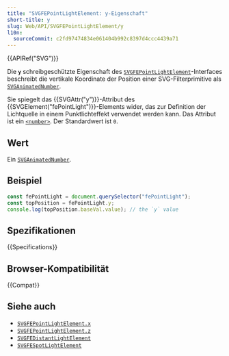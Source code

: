 ```yaml
---
title: "SVGFEPointLightElement: y-Eigenschaft"
short-title: y
slug: Web/API/SVGFEPointLightElement/y
l10n:
  sourceCommit: c2fd97474834e061404b992c8397d4ccc4439a71
---
```


{{APIRef("SVG")}}

Die **`y`** schreibgeschützte Eigenschaft des [`SVGFEPointLightElement`](/de/docs/Web/API/SVGFEPointLightElement)-Interfaces beschreibt die vertikale Koordinate der Position einer SVG-Filterprimitive als [`SVGAnimatedNumber`](/de/docs/Web/API/SVGAnimatedNumber).

Sie spiegelt das {{SVGAttr("y")}}-Attribut des {{SVGElement("fePointLight")}}-Elements wider, das zur Definition der Lichtquelle in einem Punktlichteffekt verwendet werden kann. Das Attribut ist ein [`<number>`](/de/docs/Web/SVG/Guides/Content_type#number). Der Standardwert ist `0`.

## Wert

Ein [`SVGAnimatedNumber`](/de/docs/Web/API/SVGAnimatedNumber).

## Beispiel

```js
const fePointLight = document.querySelector("fePointLight");
const topPosition = fePointLight.y;
console.log(topPosition.baseVal.value); // the `y` value
```

## Spezifikationen

{{Specifications}}

## Browser-Kompatibilität

{{Compat}}

## Siehe auch

- [`SVGFEPointLightElement.x`](/de/docs/Web/API/SVGFEPointLightElement/x)
- [`SVGFEPointLightElement.z`](/de/docs/Web/API/SVGFEPointLightElement/z)
- [`SVGFEDistantLightElement`](/de/docs/Web/API/SVGFEDistantLightElement)
- [`SVGFESpotLightElement`](/de/docs/Web/API/SVGFESpotLightElement)
